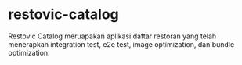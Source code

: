 # restovic-catalog
Restovic Catalog meruapakan aplikasi daftar restoran yang telah menerapkan integration test, e2e test, image optimization, dan bundle optimization.
